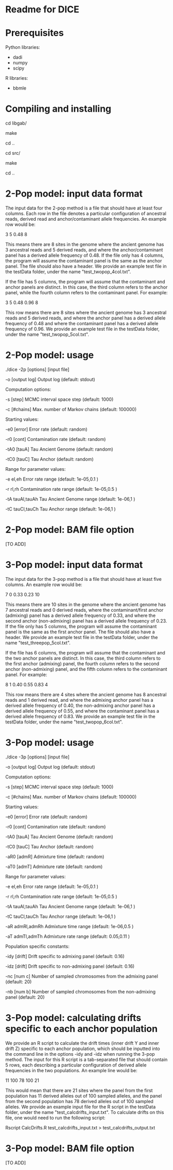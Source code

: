 # Readme for DICE

# Prerequisites

Python libraries:
- dadi
- numpy
- scipy

R libraries:
- bbmle

# Compiling and installing

cd libgab/

make

cd ..

cd src/

make

cd ..

# 2-Pop model: input data format

The input data for the 2-pop method is a file that should have at least four columns. Each row in the file denotes a particular configuration of ancestral reads, derived read and anchor/contaminant allele frequencies. An example row would be:

3	5	0.48	8

This means there are 8 sites in the genome where the ancient genome has 3 ancestral reads and 5 derived reads, and where the anchor/contaminant panel has a derived allele frequency of 0.48. If the file only has 4 columns, the program will assume the contaminant panel is the same as the anchor panel. The file should also have a header. We provide an example test file in the testData folder, under the name "test_twopop_4col.txt".

If the file has 5 columns, the program will assume that the contaminant and anchor panels are distinct. In this case, the third column refers to the anchor panel, while the fourth column refers to the contaminant panel. For example:

3	5	0.48	0.96	8

This row means there are 8 sites where the ancient genome has 3 ancestral reads and 5 derived reads, and where the anchor panel has a derived allele frequency of 0.48 and where the contaminant panel has a derived allele frequency of 0.96. We provide an example test file in the testData folder, under the name "test_twopop_5col.txt".


# 2-Pop model: usage

./dice -2p [options]  [input file]

-o     [output log]		Output log (default: stdout)

Computation options:

-s     [step]			MCMC interval space step (default: 1000)

-c     [#chains]		Max. number of Markov chains (default: 100000)

Starting values:

-e0     [error]			Error rate         (default: random)

-r0     [cont]			Contamination rate (default: random)

-tA0    [tauA]			Tau Ancient Genome        (default: random)

-tC0    [tauC]			Tau Anchor    (default: random)

Range for parameter values:

-e     el,eh			Error rate range          (default: 1e-05,0.1 )

-r     rl,rh			Contamination rate range  (default: 1e-05,0.5 )

-tA    tauAl,tauAh		Tau Ancient Genome range         (default: 1e-06,1   )

-tC    tauCl,tauCh		Tau Anchor range     (default: 1e-06,1   )



# 2-Pop model: BAM file option

[TO ADD]

# 3-Pop model: input data format

The input data for the 3-pop method is a file that should have at least five columns. An example row would be:

7	0	0.33	0.23	10


This means there are 10 sites in the genome where the ancient genome has 7 ancestral reads and 0 derived reads, where the contaminant/first anchor (admixing) panel has a derived allele frequency of 0.33, and where the second anchor (non-admixing) panel has a derived allele frequency of 0.23. If the file only has 5 columns, the program will assume the contaminant panel is the same as the first anchor panel. The file should also have a header. We provide an example test file in the testData folder, under the name "test_threepop_5col.txt".

If the file has 6 columns, the program will assume that the contaminant and the two anchor panels are distinct. In this case, the third column refers to the first anchor (admixing) panel, the fourth column refers to the second anchor (non-admixing) panel, and the fifth column refers to the contaminant panel. For example:

8	1	0.40	0.55	0.83	4

This row means there are 4 sites where the ancient genome has 8 ancestral reads and 1 derived read, and where the admixing anchor panel has a derived allele frequency of 0.40, the non-admixing anchor panel has a derived allele frequency of 0.55, and where the contaminant panel has a derived allele frequency of 0.83. We provide an example test file in the testData folder, under the name "test_twopop_6col.txt".


# 3-Pop model: usage

./dice -3p [options]  [input file]

-o     [output log]		Output log (default: stdout)

Computation options:

-s     [step]			MCMC interval space step (default: 1000)

-c     [#chains]		Max. number of Markov chains (default: 100000)

Starting values:

-e0     [error]			Error rate         (default: random)

-r0     [cont]			Contamination rate (default: random)

-tA0    [tauA]			Tau Ancient Genome        (default: random)

-tC0    [tauC]			Tau Anchor    (default: random)

-aR0    [admR]			Admixture time     (default: random)

-aT0    [admT]			Admixture rate     (default: random)

Range for parameter values:

-e     el,eh			Error rate range          (default: 1e-05,0.1 )

-r     rl,rh			Contamination rate range  (default: 1e-05,0.5 )

-tA    tauAl,tauAh		Tau Ancient Genome range         (default: 1e-06,1   )

-tC    tauCl,tauCh		Tau Anchor range     (default: 1e-06,1   )

-aR    admRl,admRh		Admixture time range      (default: 1e-06,0.5 )

-aT    admTl,admTh		Admixture rate range      (default: 0.05,0.11 )

Population specific constants:

-idy     [drift]		Drift specific to admixing panel (default: 0.16)

-idz     [drift]		Drift specific to non-admixing panel (default: 0.16)

-nc      [num c]		Number of sampled chromosomes from the admixing panel (default: 20)

-nb      [num b]		Number of sampled chromosomes from the non-admixing panel (default: 20)


# 3-Pop model: calculating drifts specific to each anchor population

We provide an R script to calculate the drift times (inner drift Y and inner drift Z) specific to each anchor population, which should be inputted into the command line in the options -idy and -idz when running the 3-pop method. The input for this R script is a tab-separated file that should contain 5 rows, each describing a particular configuration of derived allele frequencies in the two populations. An example line would be:

11	100	78	100	21

This would mean that there are 21 sites where the panel from the first population has 11 derived alleles out of 100 sampled alleles, and the panel from the second population has 78 derived alleles out of 100 sampled alleles. We provide an example input file for the R script in the testData folder, under the name "test_calcdrifts_input.txt". To calculate drifts on this file, one would need to run the following script:

Rscript CalcDrifts.R test_calcdrifts_input.txt > test_calcdrifts_output.txt


# 3-Pop model: BAM file option

[TO ADD]
